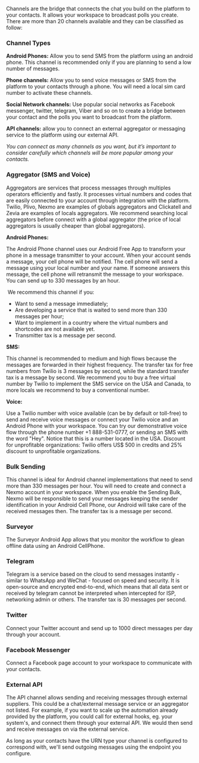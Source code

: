 <div class="align-justify">

Channels are the bridge that connects the chat you build on the platform to your contacts. It allows your workspace to broadcast polls you create. There are more than 20 channels available and they can be classified as follow:

### Channel Types

**Android Phones:**
Allow you to send SMS from the platform using an android phone. This channel is recommended only if you are planning to send a low number of messages.

**Phone channels:**
Allow you to send voice messages or SMS from the platform to your contacts through a phone. You will need a local sim card number to activate these channels.

**Social Network channels:**
Use popular social networks as Facebook messenger, twitter, telegram, Viber and so on to create a bridge between your contact and the polls you want to broadcast from the platform. 

**API channels:**
allow you to connect an external aggregator or messaging service to the platform using our external API.

*You can connect as many channels as you want, but it’s important to consider carefully which channels will be more popular among your contacts.*

### Aggregator (SMS and Voice)

Aggregators are services that process messages through multiples operators efficiently and fastly. It processes virtual numbers and codes that are easily connected to your account through integration with the platform. Twilio, Plivo, Nexmo are examples of globals aggregators and Clickatell and Zevia are examples of locals aggregators. We recommend searching local aggregators before connect with a global aggregator (the price of local aggregators is usually cheaper than global aggregators).

**Android Phones:**

The Android Phone channel uses our Android Free App to transform your phone in a message transmitter to your account. When your account sends a message, your cell phone will be notified. The cell phone will send a message using your local number and your name. If someone answers this message, the cell phone will retransmit the message to your workspace. You can send up to 330 messages by an hour.

 We recommend this channel if you:

- Want to send a message immediately;
- Are developing a service that is waited to send more than 330 messages per hour;
- Want to implement in a country where the virtual numbers and shortcodes are not available yet.
- Transmitter tax is a message per second.

**SMS:**

This channel is recommended to medium and high flows because the messages are forwarded in their highest frequency. The transfer tax for free numbers from Twilio is 3 messages by second, while the standard transfer tax is a message by second. We recommend you to buy a free virtual number by Twilio to implement the SMS service on the USA and Canada, to more locals we recommend to buy a conventional number.

**Voice:**

Use a Twilio number with voice available (can be by default or toll-free) to send and receive voice messages or connect your Twilio voice and an Android Phone with your workspace.
You can try our demonstrative voice flow through the phone number +1 888-531-0777, or sending an SMS with the word "Hey". Notice that this is a number located in the USA. 
Discount for unprofitable organizations: Twilio offers US$ 500 in credits and 25% discount to unprofitable organizations.

### Bulk Sending

This channel is ideal for Android channel implementations that need to send more than 330 messages per hour. You will need to create and connect a Nexmo account in your workspace. When you enable the Sending Bulk, Nexmo will be responsible to send your messages keeping the sender identification in your Android Cell Phone, our Android will take care of the received messages then. The transfer tax is a message per second. 

### Surveyor

The Surveyor Android App allows that you monitor the workflow to glean offline data using an Android CellPhone.

### Telegram

Telegram is a service based on the cloud to send messages instantly - similar to WhatsApp and WeChat - focused on speed and security. It is open-source and encrypted end-to-end, which means that all data sent or received by telegram cannot be interpreted when intercepted for ISP, networking admin or others. The transfer tax is 30 messages per second.

### Twitter

Connect your Twitter account and send up to 1000 direct messages per day through your account.

### Facebook Messenger

Connect a Facebook page account to your workspace to communicate with your contacts.

### External API

The API channel allows sending and receiving messages through external suppliers. This could be a chat/external message service or an aggregator not listed.
For example, if you want to scale up the automation already provided by the platform, you could call for external hooks, eg. your system's, and connect them through your external API. We would then send and receive messages on via the external service.

As long as your contacts have the URN type your channel is configured to correspond with, we'll send outgoing messages using the endpoint you configure.

</div>